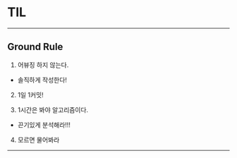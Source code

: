 # TIL

---
## Ground Rule

1. 어뷰징 하지 않는다.
  - 솔직하게 작성한다!

2. 1일 1커밋!

3. 1시간은 봐야 알고리즘이다.
  - 끈기있게 분석해라!!!
  
4. 모르면 물어봐라

---
